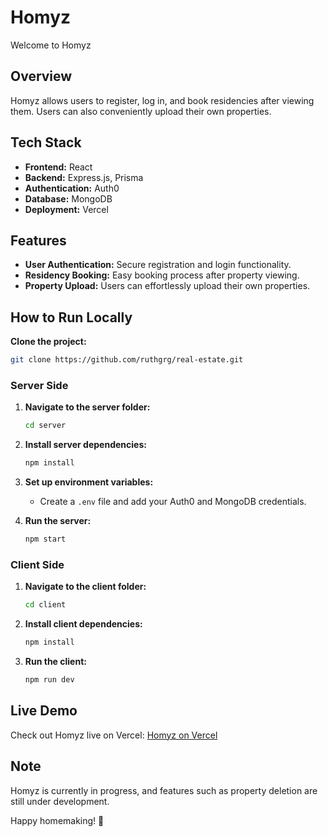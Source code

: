 # Homyz

Welcome to Homyz

## Overview

Homyz allows users to register, log in, and book residencies after viewing them. Users can also conveniently upload their own properties.

## Tech Stack

- **Frontend:** React
- **Backend:** Express.js, Prisma
- **Authentication:** Auth0
- **Database:** MongoDB
- **Deployment:** Vercel

## Features

- **User Authentication:** Secure registration and login functionality.
- **Residency Booking:** Easy booking process after property viewing.
- **Property Upload:** Users can effortlessly upload their own properties.

## How to Run Locally

**Clone the project:**

```bash
git clone https://github.com/ruthgrg/real-estate.git
```

### Server Side

1. **Navigate to the server folder:**

   ```bash
   cd server
   ```

2. **Install server dependencies:**

   ```bash
   npm install
   ```

3. **Set up environment variables:**

   - Create a `.env` file and add your Auth0 and MongoDB credentials.

4. **Run the server:**
   ```bash
   npm start
   ```

### Client Side

1. **Navigate to the client folder:**

   ```bash
   cd client
   ```

2. **Install client dependencies:**

   ```bash
   npm install
   ```

3. **Run the client:**
   ```bash
   npm run dev
   ```

## Live Demo

Check out Homyz live on Vercel: [Homyz on Vercel](hhttps://app-homyz.vercel.app/)

## Note

Homyz is currently in progress, and features such as property deletion are still under development.

Happy homemaking! 🏡
